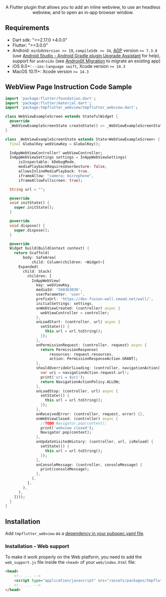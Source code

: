 <div align="center">

A Flutter plugin that allows you to add an inline webview, to use an headless webview, and to open an in-app browser window.

</div>

## Requirements

- Dart sdk: ">=2.17.0 <4.0.0"
- Flutter: ">=3.0.0"
- Android: `minSdkVersion >= 19`, `compileSdk >= 34`, [AGP](https://developer.android.com/build/releases/gradle-plugin) version `>= 7.3.0` (use [Android Studio - Android Gradle plugin Upgrade Assistant](https://developer.android.com/build/agp-upgrade-assistant) for help), support for `androidx` (see [AndroidX Migration](https://flutter.dev/docs/development/androidx-migration) to migrate an existing app)
- iOS 9.0+: `--ios-language swift`, Xcode version `>= 14.3`
- MacOS 10.11+: Xcode version `>= 14.3`

## WebView Page Instruction Code Sample
```dart
import 'package:flutter/foundation.dart';
import 'package:flutter/material.dart';
import 'package:tmpflutter_webview/tmpflutter_webview.dart';

class WebViewExampleScreen extends StatefulWidget {
  @override
  _WebViewExampleScreenState createState() => _WebViewExampleScreenState();
}

class _WebViewExampleScreenState extends State<WebViewExampleScreen> {
  final GlobalKey webViewKey = GlobalKey();

  InAppWebViewController? webViewController;
  InAppWebViewSettings settings = InAppWebViewSettings(
      isInspectable: kDebugMode,
      mediaPlaybackRequiresUserGesture: false,
      allowsInlineMediaPlayback: true,
      iframeAllow: "camera; microphone",
      iframeAllowFullscreen: true);

  String url = "";

  @override
  void initState() {
    super.initState();
  }

  @override
  void dispose() {
    super.dispose();
  }

  @override
  Widget build(BuildContext context) {
    return Scaffold(
        body: SafeArea(
            child: Column(children: <Widget>[
      Expanded(
        child: Stack(
          children: [
            InAppWebView(
              key: webViewKey,
              mediaId: '560363030',
              userParameter: 'user',
              prefixUrl: 'https://dev.fusion-wall.smaad.net/wall/',
              initialSettings: settings,
              onWebViewCreated: (controller) async {
                webViewController = controller;
              },
              onLoadStart: (controller, url) async {
                setState(() {
                  this.url = url.toString();
                });
              },
              onPermissionRequest: (controller, request) async {
                return PermissionResponse(
                    resources: request.resources,
                    action: PermissionResponseAction.GRANT);
              },
              shouldOverrideUrlLoading: (controller, navigationAction) async {
                var uri = navigationAction.request.url!;
                print('uri = $uri');
                return NavigationActionPolicy.ALLOW;
              },
              onLoadStop: (controller, url) async {
                setState(() {
                  this.url = url.toString();
                });
              },
              onReceivedError: (controller, request, error) {},
              onWebViewClosed: (controller) async {
                //TODO Navigator.pop(context);
                print('webview closed');
                Navigator.pop(context);
              },
              onUpdateVisitedHistory: (controller, url, isReload) {
                setState(() {
                  this.url = url.toString();
                });
              },
              onConsoleMessage: (controller, consoleMessage) {
                print(consoleMessage);
              },
            ),
          ],
        ),
      ),
    ])));
  }
}

```  

## Installation

Add `tmpflutter_webview` as a [dependency in your pubspec.yaml file](https://flutter.io/using-packages/).

### Installation - Web support

To make it work properly on the Web platform, you need to add the `web_support.js` file inside the `<head>` of your `web/index.html` file:

```html
<head>
    <!-- ... -->
    <script type="application/javascript" src="/assets/packages/tmpflutter_webview_web/assets/web/web_support.js" defer></script>
    <!-- ... -->
</head>
```  
